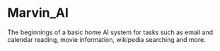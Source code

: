 # Marvin_AI
The beginnings of a basic home AI system for tasks such as email and calendar reading, movie information, wikipedia searching and more.

